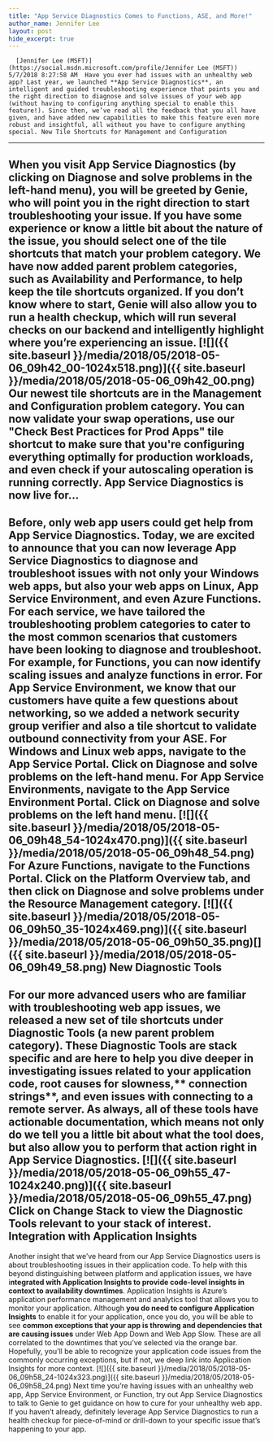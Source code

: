 ```yaml
---
title: "App Service Diagnostics Comes to Functions, ASE, and More!"
author_name: Jennifer Lee 
layout: post
hide_excerpt: true
---
```

      [Jennifer Lee (MSFT)](https://social.msdn.microsoft.com/profile/Jennifer Lee (MSFT))  5/7/2018 8:27:58 AM  Have you ever had issues with an unhealthy web app? Last year, we launched **App Service Diagnostics**, an intelligent and guided troubleshooting experience that points you and the right direction to diagnose and solve issues of your web app (without having to configuring anything special to enable this feature!). Since then, we’ve read all the feedback that you all have given, and have added new capabilities to make this feature even more robust and insightful, all without you have to configure anything special. New Tile Shortcuts for Management and Configuration
---------------------------------------------------

 When you visit App Service Diagnostics (by **clicking on Diagnose and solve problem**s in the left-hand menu), you will be greeted by **Genie**, who will point you in the right direction to start troubleshooting your issue. If you have some experience or know a little bit about the nature of the issue, you should select one of the tile shortcuts that match your problem category. We have now added **parent problem categories**, such as Availability and Performance, to help keep the tile shortcuts organized. If you don’t know where to start, Genie will also allow you to **run a health checkup,** which will run several checks on our backend and intelligently highlight where you’re experiencing an issue. [![]({{ site.baseurl }}/media/2018/05/2018-05-06_09h42_00-1024x518.png)]({{ site.baseurl }}/media/2018/05/2018-05-06_09h42_00.png) Our newest tile shortcuts are in the Management and Configuration problem category. You can now validate your **swap operations**, use our "**Check Best Practices for Prod Apps**" tile shortcut to make sure that you're configuring everything optimally for production workloads, and even check if your **autoscaling operation** is running correctly. App Service Diagnostics is now live for…
----------------------------------------

 Before, only web app users could get help from App Service Diagnostics. Today, we are excited to announce that you can now leverage App Service Diagnostics to diagnose and troubleshoot issues with not only your Windows web apps, but also your **web apps on Linux**, **App Service Environment**, and even **Azure Functions**. For each service, we have tailored the troubleshooting problem categories to cater to the most common scenarios that customers have been looking to diagnose and troubleshoot. For example, for Functions, you can now **identify scaling issues and analyze functions in error**. For App Service Environment, we know that our customers have quite a few questions about networking, so we added a **network security group verifier** and also a tile shortcut to **validate outbound connectivity from your ASE**. For Windows and Linux web apps, navigate to the **App Service Portal**. Click on **Diagnose and solve problems on the left-hand menu**. For App Service Environments, navigate to the **App Service Environment Portal**. Click on **Diagnose and solve problems on the left hand menu.** [![]({{ site.baseurl }}/media/2018/05/2018-05-06_09h48_54-1024x470.png)]({{ site.baseurl }}/media/2018/05/2018-05-06_09h48_54.png) For Azure Functions, navigate to the Functions Portal. Click on the **Platform Overview tab**, and then **click on Diagnose and solve problems under the Resource Management category**. [![]({{ site.baseurl }}/media/2018/05/2018-05-06_09h50_35-1024x469.png)]({{ site.baseurl }}/media/2018/05/2018-05-06_09h50_35.png)[]({{ site.baseurl }}/media/2018/05/2018-05-06_09h49_58.png) New Diagnostic Tools
--------------------

 For our more advanced users who are familiar with troubleshooting web app issues, we released a new set of tile shortcuts under **Diagnostic Tools** (a new parent problem category). These Diagnostic Tools are stack specific and are here to help you dive deeper in investigating issues related to your **application code**, **root causes for slowness**,** connection strings**, and even issues with connecting to a remote server. As always, all of these tools have **actionable documentation**, which means not only do we tell you a little bit about what the tool does, but also allow you to perform that action right in App Service Diagnostics. [![]({{ site.baseurl }}/media/2018/05/2018-05-06_09h55_47-1024x240.png)]({{ site.baseurl }}/media/2018/05/2018-05-06_09h55_47.png) **Click on Change Stack** to view the Diagnostic Tools **relevant to your stack of interest**. Integration with Application Insights
-------------------------------------

 Another insight that we’ve heard from our App Service Diagnostics users is about troubleshooting issues in their application code. To help with this beyond distinguishing between platform and application issues, we have i**ntegrated with Application Insights to provide code-level insights in context to availability downtimes**. Application Insights is Azure’s application performance management and analytics tool that allows you to monitor your application. Although **you do need to configure Application Insights** to enable it for your application, once you do, you will be able to see **common exceptions that your app is throwing and dependencies that are causing issues** under Web App Down and Web App Slow. These are all correlated to the downtimes that you’ve selected via the orange bar. Hopefully, you’ll be able to recognize your application code issues from the commonly occurring exceptions, but if not, we deep link into Application Insights for more context. [![]({{ site.baseurl }}/media/2018/05/2018-05-06_09h58_24-1024x323.png)]({{ site.baseurl }}/media/2018/05/2018-05-06_09h58_24.png) Next time you’re having issues with an unhealthy web app, App Service Environment, or Function, try out App Service Diagnostics to talk to Genie to get guidance on how to cure for your unhealthy web app. If you haven’t already, definitely leverage App Service Diagnostics to run a health checkup for piece-of-mind or drill-down to your specific issue that’s happening to your app.     